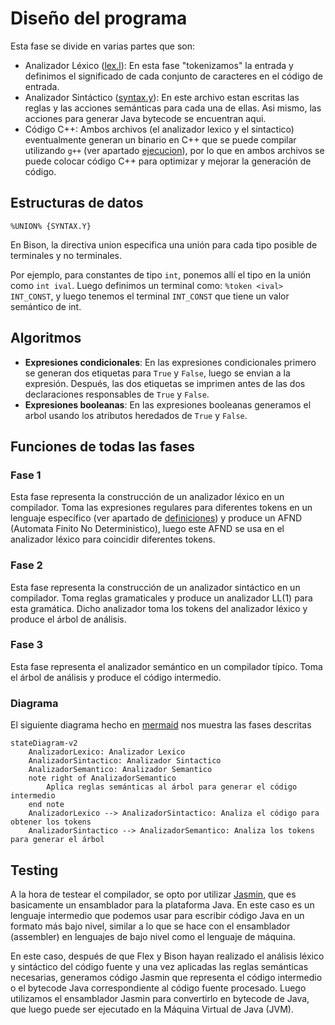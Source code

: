 # Diseño del programa

Esta fase se divide en varias partes que son:
- Analizador Léxico ([lex.l](../lex.l)): En esta fase "tokenizamos" la entrada y definimos el significado de cada conjunto de caracteres en el código de entrada.
- Analizador Sintáctico ([syntax.y](../syntax.y)): En este archivo estan escritas las reglas y las acciones semánticas para cada una de ellas. Asi mismo, las acciones para generar Java bytecode se encuentran aqui.
- Código C++: Ambos archivos (el analizador lexico y el sintactico) eventualmente generan un binario en C++ que se puede compilar utilizando `g++` (ver apartado [ejecucion](../README.md#como-ejecutar-el-compilador)), por lo que en ambos archivos se puede colocar código C++ para optimizar y mejorar la generación de código.


## Estructuras de datos

`%UNION% {SYNTAX.Y}`

En Bison, la directiva union especifica una unión para cada tipo posible de terminales y no terminales.

Por ejemplo, para constantes de tipo `int`, ponemos allí el tipo en la unión como `int ival`. Luego definimos un terminal como: `%token <ival> INT_CONST`, y luego tenemos el terminal `INT_CONST` que tiene un valor semántico de int.

## Algoritmos

- **Expresiones condicionales**: En las expresiones condicionales primero se generan dos etiquetas para `True` y `False`, luego se envian a la expresión. Después, las dos etiquetas se imprimen antes de las dos declaraciones responsables de `True` y `False`.
- **Expresiones booleanas**: En las expresiones booleanas generamos el arbol usando los atributos heredados de `True` y `False`.

## Funciones de todas las fases

### Fase 1
Esta fase representa la construcción de un analizador léxico en un compilador. Toma las expresiones regulares para diferentes tokens en un lenguaje específico (ver apartado de [definiciones](./DEFINICION.md)) y produce un AFND (Automata Finito No Deterministico), luego este AFND se usa en el analizador léxico para coincidir diferentes tokens.

### Fase 2
Esta fase representa la construcción de un analizador sintáctico en un compilador. Toma reglas gramaticales y produce un analizador LL(1) para esta gramática. Dicho analizador toma los tokens del analizador léxico y produce el árbol de análisis.

### Fase 3
Esta fase representa el analizador semántico en un compilador típico. Toma el árbol de análisis y produce el código intermedio.

### Diagrama

El siguiente diagrama hecho en [mermaid](https://mermaid.js.org/syntax/stateDiagram.html) nos muestra las fases descritas

```mermaid
stateDiagram-v2
    AnalizadorLexico: Analizador Lexico
    AnalizadorSintactico: Analizador Sintactico
    AnalizadorSemantico: Analizador Semantico
    note right of AnalizadorSemantico
        Aplica reglas semánticas al árbol para generar el código intermedio
    end note
    AnalizadorLexico --> AnalizadorSintactico: Analiza el código para obtener los tokens
    AnalizadorSintactico --> AnalizadorSemantico: Analiza los tokens para generar el árbol
```

## Testing

A la hora de testear el compilador, se opto por utilizar [Jasmin](https://jasmin.sourceforge.net/), que es basicamente un ensamblador para la plataforma Java. En este caso es un lenguaje intermedio que podemos usar para escribir código Java en un formato más bajo nivel, similar a lo que se hace con el ensamblador (assembler) en lenguajes de bajo nivel como el lenguaje de máquina. 

En este caso, después de que Flex y Bison hayan realizado el análisis léxico y sintáctico del código fuente y una vez aplicadas las reglas semánticas necesarias, generamos código Jasmin que representa el código intermedio o el bytecode Java correspondiente al código fuente procesado. Luego utilizamos el ensamblador Jasmin para convertirlo en bytecode de Java, que luego puede ser ejecutado en la Máquina Virtual de Java (JVM).
